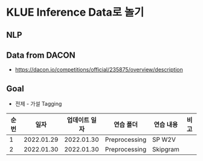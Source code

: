 # KLUE Inference Data로 놀기

## NLP

## Data from DACON
- https://dacon.io/competitions/official/235875/overview/description

## Goal
- 전제 - 가설 Tagging

|순번|일자|업데이트 일자|연습 폴더|연습 내용|비고|
|---|---|---|---|---|---|
|1|2022.01.29|2022.01.30|Preprocessing|SP W2V||
|2|2022.01.30|2022.01.30|Preprocessing|Skipgram||